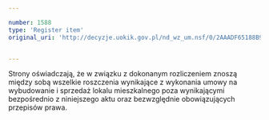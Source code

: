 ```yaml
---

number: 1588
type: 'Register item'
original_uri: 'http://decyzje.uokik.gov.pl/nd_wz_um.nsf/0/2AAADF65188B949BC12575A700377E2A?OpenDocument'


---
```


Strony oświadczają, że w związku z dokonanym rozliczeniem znoszą między sobą wszelkie roszczenia wynikające z wykonania umowy na wybudowanie i sprzedaż lokalu mieszkalnego poza wynikającymi bezpośrednio z niniejszego aktu oraz bezwzględnie obowiązujących przepisów prawa.
